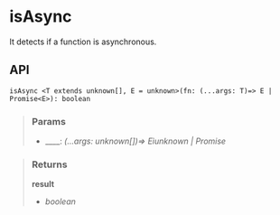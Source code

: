 # isAsync
It detects if a function is asynchronous.

## API

```tsx
isAsync <T extends unknown[], E = unknown>(fn: (...args: T)=> E | Promise<E>): boolean 
```

> ### Params
>
> - ____: _(...args: unknown[])=> Eìunknown | Promise<unknown>_
>

> ### Returns
>
> __result__
> - _boolean_  
>